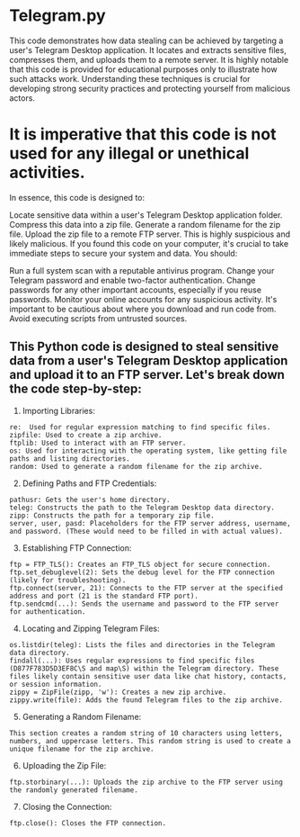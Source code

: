 # Telegram.py

This code demonstrates how data stealing can be achieved by targeting a user's Telegram Desktop application. It locates and extracts sensitive files, compresses them, and uploads them to a remote server. It is highly notable that this code is provided for educational purposes only to illustrate how such attacks work.  Understanding these techniques is crucial for developing strong security practices and protecting yourself from malicious actors.

# It is imperative that this code is not used for any illegal or unethical activities. 

In essence, this code is designed to:

Locate sensitive data within a user's Telegram Desktop application folder.
Compress this data into a zip file.
Generate a random filename for the zip file.
Upload the zip file to a remote FTP server.
This is highly suspicious and likely malicious. If you found this code on your computer, it's crucial to take immediate steps to secure your system and data.  You should:

Run a full system scan with a reputable antivirus program.
Change your Telegram password and enable two-factor authentication.
Change passwords for any other important accounts, especially if you reuse passwords.
Monitor your online accounts for any suspicious activity.
It's important to be cautious about where you download and run code from. Avoid executing scripts from untrusted sources.

## This Python code is designed to steal sensitive data from a user's Telegram Desktop application and upload it to an FTP server. Let's break down the code step-by-step:

1. Importing Libraries:

```
re:  Used for regular expression matching to find specific files.
zipfile: Used to create a zip archive.
ftplib: Used to interact with an FTP server.
os: Used for interacting with the operating system, like getting file paths and listing directories.
random: Used to generate a random filename for the zip archive.
```

2. Defining Paths and FTP Credentials:

```
pathusr: Gets the user's home directory.
teleg: Constructs the path to the Telegram Desktop data directory.
zipp: Constructs the path for a temporary zip file.
server, user, pasd: Placeholders for the FTP server address, username, and password. (These would need to be filled in with actual values).
```

3. Establishing FTP Connection:

```
ftp = FTP_TLS(): Creates an FTP_TLS object for secure connection.
ftp.set_debuglevel(2): Sets the debug level for the FTP connection (likely for troubleshooting).
ftp.connect(server, 21): Connects to the FTP server at the specified address and port (21 is the standard FTP port).
ftp.sendcmd(...): Sends the username and password to the FTP server for authentication.
```

4. Locating and Zipping Telegram Files:

```
os.listdir(teleg): Lists the files and directories in the Telegram data directory.
findall(...): Uses regular expressions to find specific files (D877F783D5D3EF8C\S and map\S) within the Telegram directory. These files likely contain sensitive user data like chat history, contacts, or session information.
zippy = ZipFile(zipp, 'w'): Creates a new zip archive.
zippy.write(file): Adds the found Telegram files to the zip archive.
```

5. Generating a Random Filename:

```
This section creates a random string of 10 characters using letters, numbers, and uppercase letters. This random string is used to create a unique filename for the zip archive.
```

6. Uploading the Zip File:

```
ftp.storbinary(...): Uploads the zip archive to the FTP server using the randomly generated filename.
```

7. Closing the Connection:

```
ftp.close(): Closes the FTP connection.
```


